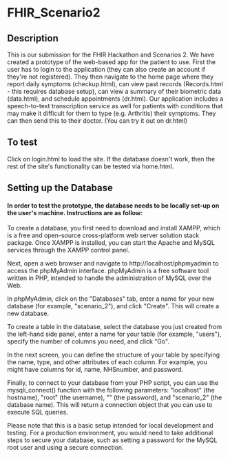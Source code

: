 # FHIR_Scenario2

## Description

This is our submission for the FHIR Hackathon and Scenarios 2. 
We have created a prototype of the web-based app for the patient to use. First the user has to login to the application (they can also create an account if they're not registered). They then navigate to the home page where they report daily symptoms (checkup.html), can view past records (Records.html - this requires database setup), can view a summary of their biometric data (data.html), and schedule appointments (dr.html). Our application includes a speech-to-text transcription service as well for patients with conditions that may make it difficult for them to type (e.g. Arthritis) their symptoms. They can then send this to their doctor. (You can try it out on dr.html)

## To test
Click on login.html to load the site. If the database doesn't work, then the rest of the site's functionality can be tested via home.html.

## Setting up the Database
#### In order to test the prototype, the database needs to be locally set-up on the user's machine. Instructions are as follow:
To create a database, you first need to download and install XAMPP, which is a free and open-source cross-platform web server solution stack package. Once XAMPP is installed, you can start the Apache and MySQL services through the XAMPP control panel.

Next, open a web browser and navigate to http://localhost/phpmyadmin to access the phpMyAdmin interface. phpMyAdmin is a free software tool written in PHP, intended to handle the administration of MySQL over the Web.

In phpMyAdmin, click on the "Databases" tab, enter a name for your new database (for example, "scenario_2"), and click "Create". This will create a new database.

To create a table in the database, select the database you just created from the left-hand side panel, enter a name for your table (for example, "users"), specify the number of columns you need, and click "Go". 

In the next screen, you can define the structure of your table by specifying the name, type, and other attributes of each column. For example, you might have columns for id, name, NHSnumber, and password.

Finally, to connect to your database from your PHP script, you can use the mysqli_connect() function with the following parameters: "localhost" (the hostname), "root" (the username), "" (the password), and "scenario_2" (the database name). This will return a connection object that you can use to execute SQL queries.

Please note that this is a basic setup intended for local development and testing. For a production environment, you would need to take additional steps to secure your database, such as setting a password for the MySQL root user and using a secure connection.
